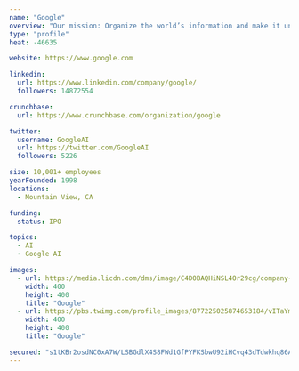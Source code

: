 ```yaml
---
name: "Google"
overview: "Our mission: Organize the world’s information and make it universally accessible and useful."
type: "profile"
heat: -46635

website: https://www.google.com

linkedin:
  url: https://www.linkedin.com/company/google/
  followers: 14872554

crunchbase:
  url: https://www.crunchbase.com/organization/google

twitter:
  username: GoogleAI
  url: https://twitter.com/GoogleAI
  followers: 5226

size: 10,001+ employees
yearFounded: 1998
locations:
  - Mountain View, CA

funding:
  status: IPO

topics:
  - AI
  - Google AI

images:
  - url: https://media.licdn.com/dms/image/C4D0BAQHiNSL4Or29cg/company-logo_400_400/0?e=1582156800&v=beta&t=kCKjIgArRzPeNHog6E9-nLFr4_PdMD82VMZVh9qZwPk
    width: 400
    height: 400
    title: "Google"
  - url: https://pbs.twimg.com/profile_images/877225025874653184/vITaYmsB_400x400.jpg
    width: 400
    height: 400
    title: "Google"

secured: "s1tKBr2osdNC0xA7W/LSBGdlX4S8FWd1GfPYFKSbwU92iHCvq43dTdwkhq86AkRaKoyOMY2awxejMFZNgDcMzAJXPs7RxURX8R9tZmSGvykFBslZeXWXzpHQc05nGbBNTkK4WMPp0UiRz3wSUZ2MjqG+2XbIFrA5qG0qrxdQGYE7v5jQwZa3VSy7ryIqy+CtDOFw6P6L8kkFQUa3szL2vbrrnxOE/2n+tErmMfpeL31m1IA3DDZf/wevUcbVLA9RtX3FUZKrk0QUIlsWZKPJwjERWccazJXGNVYK4NUzITRwS+8INtwY2nxIZrpTW+Rq;mf+ZtOzVFnXMvgLmCKPbLw=="
---
```


